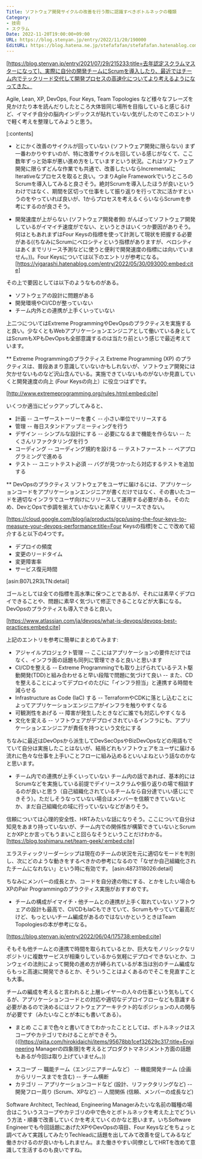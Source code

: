 ```yaml
---
Title: ソフトウェア開発サイクルの改善を行う際に認識すべきボトルネックの種類
Category:
- 技術
- スクラム
Date: 2022-11-20T19:00:00+09:00
URL: https://blog.stenyan.jp/entry/2022/11/20/190000
EditURL: https://blog.hatena.ne.jp/stefafafan/stefafafan.hatenablog.com/atom/entry/4207112889938274331
---
```


[https://blog.stenyan.jp/entry/2021/07/29/215233:title=去年認定スクラムマスターになって]、実際に自分の開発チームにScrumを導入したり、最近ではチーム内でテックリード交代して開発プロセスの高速化についてより考えるようになってきた。

Agile, Lean, XP, DevOps, Four Keys, Team Topologies など様々なフレーズを見かけたり本を読んだりしたところ大体皆同じ場所を目指していると感じるけど、イマイチ自分の脳内インデックスが貼れていない気がしたのでこのエントリで軽く考えを整理してみようと思う。

[:contents]

* とにかく改善のサイクルが回っていない (ソフトウェア開発に限らない)
まず一番わかりやすいのが、特に改善サイクルを回している感じがなくて、ここ数年ずっと効率が悪い進め方をしていますという状況。これはソフトウェア開発に限らずどんな作業でも共通で、改善したいならIncrementalにIterativeなプロセスを取ると良い。つまりAgile FrameworkでいうところのScrumを導入してみると良さそう。絶対Scrumを導入したほうが良いというわけではなく、期間を区切って仕事をして振り返りを行って次に活かすというのをやっていれば良いが、1からプロセスを考えるくらいならScrumを参考にするのが良さそう。

* 開発速度が上がらない (ソフトウェア開発者側)
がんばってソフトウェア開発しているがイマイチ速度がでない、というときはいくつか要因がありそう。何はともあれまずはFour Keysの指標を使って計測して現状を把握する必要がある((ちなみにScrumにベロシティという指標がありますが、ベロシティはあくまでリリース予測などに使うと便利で開発速度の指標には向いていません。))。Four Keysについては以下のエントリが参考になる。
[https://yigarashi.hatenablog.com/entry/2022/05/30/093000:embed:cite]

その上で要因としては以下のようなものがある。
+ ソフトウェアの設計に問題がある
+ 開発環境やCI/CDが整っていない
+ チーム内外との連携が上手くいっていない

上二つについてはExtreme ProgrammingやDevOpsのプラクティスを実施すると良い。少なくともWebアプリケーションエンジニアとして働いている身としてはScrumもXPもDevOpsも全部意識するのは当たり前という感じで最近考えています。

** Extreme Programmingのプラクティス
Extreme Programming (XP) のプラクティスは、普段あまり意識していないかもしれないが、ソフトウェア開発には欠かせないものなど沢山含んでいる。実施できていないものがないか見直していくと開発速度の向上 (Four Keysの向上）に役立つはずです。

[http://www.extremeprogramming.org/rules.html:embed:cite]

いくつか適当にピックアップしてみると、
- 計画
-- ユーザーストーリーを書く
-- 小さい単位でリリースする
- 管理
-- 毎日スタンドアップミーティングを行う
- デザイン
-- シンプルな設計にする
-- 必要になるまで機能を作らない
-- たくさんリファクタリングを行う
- コーディング
-- コーディング規約を設ける
-- テストファースト
-- ペアプログラミングで進める
- テスト
-- ユニットテスト必須
-- バグが見つかったら対応するテストを追加する

** DevOpsのプラクティス
ソフトウェアをユーザに届けるには、アプリケーションコードをアプリケーションエンジニアが書くだけではなく、その書いたコードを適切なインフラでユーザ向けにリリースして運用する必要がある。そのため、DevとOpsで歩調を揃えていかないと素早くリリースできない。

[https://cloud.google.com/blog/ja/products/gcp/using-the-four-keys-to-measure-your-devops-performance:title=Four Keysの指標]をここで改めて紹介すると以下の4つです。
+ デプロイの頻度
+ 変更のリードタイム
+ 変更障害率
+ サービス復元時間

[asin:B07L2R3LTN:detail]

ゴールとしては全ての指標を高水準に保つことであるが、それには素早くデプロイできることや、問題に素早く気づいて修正できることなどが大事になる。DevOpsのプラクティスも導入できると良い。

[https://www.atlassian.com/ja/devops/what-is-devops/devops-best-practices:embed:cite]

上記のエントリを参考に簡単にまとめてみます:
- アジャイルプロジェクト管理
-- ここにはアプリケーションの要件だけではなく、インフラ面の話題も同列に管理できると良いと思います
- CI/CDを整える
-- Extreme Programmingでも取り上げられているテスト駆動開発(TDD)と組み合わせると早い段階で問題に気づけて良い
-- また、CDを整えることによってデプロイのたびに「インフラ担当」と連携する時間を減らせる
- Infrastructure as Code (IaC) する
-- TerraformやCDKに落とし込むことによってアプリケーションエンジニアがインフラを触りやすくなる
- 可観測性をあげる
-- 障害が発生したときなどに誰でも対応しやすくなる
- 文化を変える
-- ソフトウェアがデプロイされているインフラにも、アプリケーションエンジニアが責任を持つという文化にする

ちなみに最近はDevOpsから派生してDevSecOpsやBizDevOpsなどの用語もでていて自分は実施したことはないが、結局どれもソフトウェアをユーザに届ける流れに色々な仕事を上手いことフローに組み込めるといいよねという話なのかなと思います。

* チーム内での連携が上手くいっていない
チーム内の話であれば、基本的にはScrumなどを実施している前提でデイリースクラムや振り返りの場で相談するのが良いと思う（自己組織化されているチームなら自分達でいい感じにできそう）。ただしそうなっていない場合はメンバーを信頼できていないとか、まだ自己組織化の域に行っていないなどがありそう。

信頼については心理的安全性、HRTみたいな話になりそう。ここについて自分は知見をあまり持っていないが、チーム内での関係性が構築できていないとScrumとかXPとか言ってもうまいこと回らなそうということだけわかる。
[https://blog.toshimaru.net/team-geek/:embed:cite]

エラスティックリーダーシップは現在のチームの状況を元に適切なモードを判別し、次にどのような動きをするべきかの参考になるので「なぜか自己組織化されたチームになれない」という時に有効です。
[asin:4873118026:detail]

ちなみにメンバーの成長とか、コードを自分達の物にする、とかをしたい場合もXPのPair Programmingのプラクティス実施がおすすめです。

* チームの構成がイマイチ・他チームとの連携が上手く取れていない
ソフトウェアの設計も最高で、CI/CDもIaCもできていて、Scrumもやっていて最高だけど、もっといいチーム編成があるのではないかというときはTeam Topologiesの本が参考になる。

[https://blog.stenyan.jp/entry/2022/06/04/175738:embed:cite]

そもそも他チームとの連携で時間を取られているとか、巨大なモノリシックなリポジトリに複数サービスが相乗りしているから気軽にデプロイできないとか、コンウェイの法則によって開発の進め方が縛られているが本当は別のチーム編成ならもっと高速に開発できるとか、そういうことはよくあるのでそこを見直すことも大事。

チームの編成を考えると言われると上層レイヤーの人々の仕事という気もしてくるが、アプリケーションコードとの対応や適切なデプロイフローなども意識する必要があるので決めるにはソフトウェアアーキテクト的なポジションの人の関与が必要です（みたいなことが本にも書いてある）。

* まとめ
ここまで色々と書いてきてわかったこととしては、ボトルネックはスコープやカテゴリでわけることができそう。(([https://qiita.com/hirokidaichi/items/95678bb1cef32629c317:title=Engineering Managerの四象限]を考えるとプロダクトマネジメント方面の話題もあるが今回は取り上げていません。))

- スコープ
-- 職能チーム（エンジニアチームなど）
-- 機能開発チーム (企画からリリースまでを含む)
-- チーム横断
- カテゴリ
-- アプリケーションコードなど (設計、リファクタリングなど)
-- 開発フロー周り (Scrum、XPなど)
-- 人間関係 (信頼、メンバーの成長など)

Software Architect, Techlead, Engineering Managerみたいな名前の職種の場合はこういうスコープやカテゴリの中で色々とボトルネックを考えた上でどういう方法・順番で改善していくかを考えていくのかなと思います。いちSoftware Engineerでも今回話題にあげたXPやDevOpsの項目、Four Keysなどをちょっと調べてみて実践してみたりTechleadに話題を出してみて改善を促してみるなど働きかけるのが良いかもしれません。また働きやすい同僚としてHRTを改めて意識して生活するのも良いですね。

